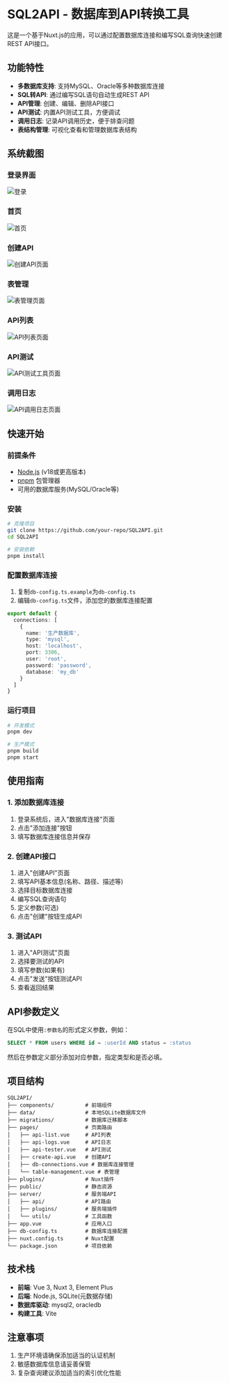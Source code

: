 # SQL2API - 数据库到API转换工具

这是一个基于Nuxt.js的应用，可以通过配置数据库连接和编写SQL查询快速创建REST API接口。

## 功能特性

- **多数据库支持**: 支持MySQL、Oracle等多种数据库连接
- **SQL转API**: 通过编写SQL语句自动生成REST API
- **API管理**: 创建、编辑、删除API接口
- **API测试**: 内置API测试工具，方便调试
- **调用日志**: 记录API调用历史，便于排查问题
- **表结构管理**: 可视化查看和管理数据库表结构

## 系统截图

### 登录界面
![登录](./images/登录页面.png)

### 首页
![首页](./images/首页.png)

### 创建API
![创建API页面](./images/创建API页面.png)

### 表管理
![表管理页面](./images/表管理.png)

### API列表
![API列表页面](./images/API列表页面.png)

### API测试
![API测试工具页面](./images/API测试工具页面.png)

### 调用日志
![API调用日志页面](./images/API调用日志页面.png)

## 快速开始

### 前提条件

- [Node.js](https://nodejs.org/) (v18或更高版本)
- [pnpm](https://pnpm.io/) 包管理器
- 可用的数据库服务(MySQL/Oracle等)

### 安装

```bash
# 克隆项目
git clone https://github.com/your-repo/SQL2API.git
cd SQL2API

# 安装依赖
pnpm install
```

### 配置数据库连接

1. 复制`db-config.ts.example`为`db-config.ts`
2. 编辑`db-config.ts`文件，添加您的数据库连接配置

```typescript
export default {
  connections: [
    {
      name: '生产数据库',
      type: 'mysql',
      host: 'localhost',
      port: 3306,
      user: 'root',
      password: 'password',
      database: 'my_db'
    }
  ]
}
```

### 运行项目

```bash
# 开发模式
pnpm dev

# 生产模式
pnpm build
pnpm start
```

## 使用指南

### 1. 添加数据库连接

1. 登录系统后，进入"数据库连接"页面
2. 点击"添加连接"按钮
3. 填写数据库连接信息并保存

### 2. 创建API接口

1. 进入"创建API"页面
2. 填写API基本信息(名称、路径、描述等)
3. 选择目标数据库连接
4. 编写SQL查询语句
5. 定义参数(可选)
6. 点击"创建"按钮生成API

### 3. 测试API

1. 进入"API测试"页面
2. 选择要测试的API
3. 填写参数(如果有)
4. 点击"发送"按钮测试API
5. 查看返回结果

## API参数定义

在SQL中使用`:参数名`的形式定义参数，例如：

```sql
SELECT * FROM users WHERE id = :userId AND status = :status
```

然后在参数定义部分添加对应参数，指定类型和是否必填。

## 项目结构

```
SQL2API/
├── components/          # 前端组件
├── data/                # 本地SQLite数据库文件
├── migrations/          # 数据库迁移脚本
├── pages/               # 页面路由
│   ├── api-list.vue     # API列表
│   ├── api-logs.vue     # API日志
│   ├── api-tester.vue   # API测试
│   ├── create-api.vue   # 创建API
│   ├── db-connections.vue # 数据库连接管理
│   └── table-management.vue # 表管理
├── plugins/             # Nuxt插件
├── public/              # 静态资源
├── server/              # 服务端API
│   ├── api/             # API路由
│   ├── plugins/         # 服务端插件
│   └── utils/           # 工具函数
├── app.vue              # 应用入口
├── db-config.ts         # 数据库连接配置
├── nuxt.config.ts       # Nuxt配置
└── package.json         # 项目依赖
```

## 技术栈

- **前端**: Vue 3, Nuxt 3, Element Plus
- **后端**: Node.js, SQLite(元数据存储)
- **数据库驱动**: mysql2, oracledb
- **构建工具**: Vite

## 注意事项

1. 生产环境请确保添加适当的认证机制
2. 敏感数据库信息请妥善保管
3. 复杂查询建议添加适当的索引优化性能
